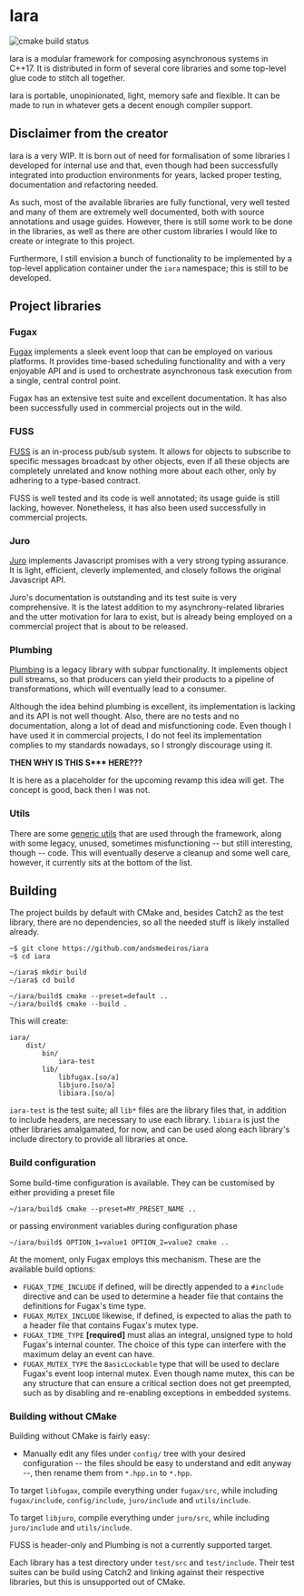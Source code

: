 # Iara

![cmake build status](https://github.com/andsmedeiros/iara/actions/workflows/cmake.yml/badge.svg)

Iara is a modular framework for composing asynchronous systems in C++17. It is distributed in 
form of several core libraries and some top-level glue code to stitch all together.

Iara is portable, unopinionated, light, memory safe and flexible. It can be made to run in
whatever gets a decent enough compiler support.

## Disclaimer from the creator

Iara is a very WIP. It is born out of need for formalisation of some libraries I developed for
internal use and that, even though had been successfully integrated into production environments
for years, lacked proper testing, documentation and refactoring needed.

As such, most of the available libraries are fully functional, very well tested and many of them
are extremely well documented, both with source annotations and usage guides. However, there is
still some work to be done in the libraries, as well as there are other custom libraries I would
like to create or integrate to this project.

Furthermore, I still envision a bunch of functionality to be implemented by a top-level 
application container under the `iara` namespace; this is still to be developed.

## Project libraries

### Fugax

[Fugax](https://github.com/andsmedeiros/iara/tree/main/fugax) implements a sleek event loop
that can be employed on various platforms. It provides time-based scheduling functionality and
with a very enjoyable API and is used to orchestrate asynchronous task execution from a single, 
central control point.

Fugax has an extensive test suite and excellent documentation. It has also been successfully
used in commercial projects out in the wild.

### FUSS

[FUSS](https://github.com/andsmedeiros/iara/tree/main/fuss) is an in-process pub/sub system. It
allows for objects to subscribe to specific messages broadcast by other objects, even if all 
these objects are completely unrelated and know nothing more about each other, only by adhering 
to a type-based contract.

FUSS is well tested and its code is well annotated; its usage guide is still lacking, however.
Nonetheless, it has also been used successfully in commercial projects.

### Juro

[Juro](https://github.com/andsmedeiros/iara/tree/main/juro) implements Javascript promises with
a very strong typing assurance. It is light, efficient, cleverly implemented, and closely follows 
the original Javascript API.

Juro's documentation is outstanding and its test suite is very comprehensive. It is the latest
addition to my asynchrony-related libraries and the utter motivation for Iara to exist, but is
already being employed on a commercial project that is about to be released.

### Plumbing

[Plumbing](https://github.com/andsmedeiros/iara/tree/main/plumbing) is a legacy library with
subpar functionality. It implements object pull streams, so that producers can yield their
products to a pipeline of transformations, which will eventually lead to a consumer.

Although the idea behind plumbing is excellent, its implementation is lacking and its API is not
well thought. Also, there are no tests and no documentation, along a lot of dead and 
misfunctioning code. Even though I have used it in commercial projects, I do not feel its
implementation complies to my standards nowadays, so I strongly discourage using it.

**THEN WHY IS THIS S\*\*\* HERE???**

It is here as a placeholder for the upcoming revamp this idea will get. The concept is good,
back then I was not.

### Utils

There are some [generic utils](https://github.com/andsmedeiros/iara/tree/main/utils) that
are used through the framework, along with some legacy, unused, sometimes misfunctioning -- but 
still interesting, though -- code. This will eventually deserve a cleanup and some well care, 
however, it currently sits at the bottom of the list.

## Building

The project builds by default with CMake and, besides Catch2 as the test library, there are no
dependencies, so all the needed stuff is likely installed already.

```
~$ git clone https://github.com/andsmedeiros/iara
~$ cd iara

~/iara$ mkdir build
~/iara$ cd build

~/iara/build$ cmake --preset=default ..
~/iara/build$ cmake --build .
```

This will create:
```
iara/
    dist/
        bin/
            iara-test
        lib/
            libfugax.[so/a]
            libjuro.[so/a]
            libiara.[so/a]
```

`iara-test` is the test suite; all `lib*` files are the library files that, in addition to 
include headers, are necessary to use each library. `libiara` is just the other libraries
amalgamated, for now, and can be used along each library's include directory to provide all
libraries at once.

### Build configuration

Some build-time configuration is available. They can be customised by either providing a preset
file 

```
~/iara/build$ cmake --preset=MY_PRESET_NAME ..
```

or passing environment variables during configuration phase

```
~/iara/build$ OPTION_1=value1 OPTION_2=value2 cmake ..
```

At the moment, only Fugax employs this mechanism. These are the available build options:

- `FUGAX_TIME_INCLUDE` if defined, will be directly appended to a `#include` directive and
    can be used to determine a header file that contains the definitions for Fugax's time
    type.
- `FUGAX_MUTEX_INCLUDE` likewise, if defined, is expected to alias the path to a header file
    that contains Fugax's mutex type.
- `FUGAX_TIME_TYPE` **[required]** must alias an integral, unsigned type to hold Fugax's 
    internal counter. The choice of this type can interfere with the maximum delay an event 
    can have.
- `FUGAX_MUTEX_TYPE` the `BasicLockable` type that will be used to declare Fugax's event loop
    internal mutex. Even though name mutex, this can be any structure that can ensure a 
    critical section does not get preempted, such as by disabling and re-enabling exceptions 
    in embedded systems.

### Building without CMake

Building without CMake is fairly easy:

- Manually edit any files under `config/` tree with your desired configuration -- the files
    should be easy to understand and edit anyway --, then rename them from `*.hpp.in` to 
    `*.hpp`.

To target `libfugax`, compile everything under `fugax/src`, while including `fugax/include`,
`config/include`, `juro/include` and `utils/include`.

To target `libjuro`, compile everything under `juro/src`, while including `juro/include` and 
`utils/include`.

FUSS is header-only and Plumbing is not a currently supported target.

Each library has a test directory under `test/src` and `test/include`. Their test suites can be
build using Catch2 and linking against their respective libraries, but this is unsupported out
of CMake.